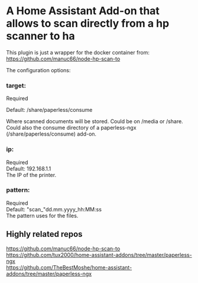 # A Home Assistant Add-on that allows to scan directly from a hp scanner to ha

This plugin is just a wrapper for the docker container from: https://github.com/manuc66/node-hp-scan-to

The configuration options: 

### target: 
Required

Default: /share/paperless/consume

Where scanned documents will be stored. 
Could be on /media or /share. Could also the consume directory of a paperless-ngx (/share/paperless/consume) add-on.

###  ip: <br>
Required <br>
Default: 192.168.1.1 <br>
The IP of the printer.

### pattern: <br>
Required <br>
Default: "scan_"dd.mm.yyyy_hh:MM:ss<br>
The pattern uses for the files.

## Highly related repos
https://github.com/manuc66/node-hp-scan-to <br>
https://github.com/tux2000/home-assistant-addons/tree/master/paperless-ngx <br>
https://github.com/TheBestMoshe/home-assistant-addons/tree/master/paperless-ngx <br>